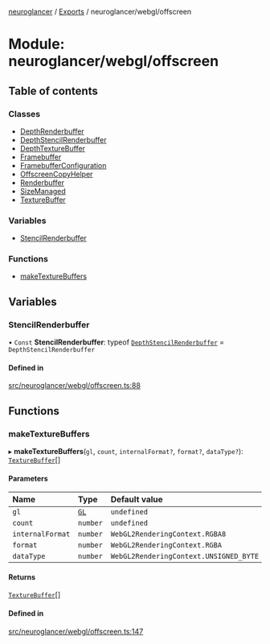 [neuroglancer](../README.md) / [Exports](../modules.md) / neuroglancer/webgl/offscreen

# Module: neuroglancer/webgl/offscreen

## Table of contents

### Classes

- [DepthRenderbuffer](../classes/neuroglancer_webgl_offscreen.DepthRenderbuffer.md)
- [DepthStencilRenderbuffer](../classes/neuroglancer_webgl_offscreen.DepthStencilRenderbuffer.md)
- [DepthTextureBuffer](../classes/neuroglancer_webgl_offscreen.DepthTextureBuffer.md)
- [Framebuffer](../classes/neuroglancer_webgl_offscreen.Framebuffer.md)
- [FramebufferConfiguration](../classes/neuroglancer_webgl_offscreen.FramebufferConfiguration.md)
- [OffscreenCopyHelper](../classes/neuroglancer_webgl_offscreen.OffscreenCopyHelper.md)
- [Renderbuffer](../classes/neuroglancer_webgl_offscreen.Renderbuffer.md)
- [SizeManaged](../classes/neuroglancer_webgl_offscreen.SizeManaged.md)
- [TextureBuffer](../classes/neuroglancer_webgl_offscreen.TextureBuffer.md)

### Variables

- [StencilRenderbuffer](neuroglancer_webgl_offscreen.md#stencilrenderbuffer)

### Functions

- [makeTextureBuffers](neuroglancer_webgl_offscreen.md#maketexturebuffers)

## Variables

### StencilRenderbuffer

• `Const` **StencilRenderbuffer**: typeof [`DepthStencilRenderbuffer`](../classes/neuroglancer_webgl_offscreen.DepthStencilRenderbuffer.md) = `DepthStencilRenderbuffer`

#### Defined in

[src/neuroglancer/webgl/offscreen.ts:88](https://github.com/ActiveBrainAtlas2/neuroglancer/blob/034b457d/src/neuroglancer/webgl/offscreen.ts#L88)

## Functions

### makeTextureBuffers

▸ **makeTextureBuffers**(`gl`, `count`, `internalFormat?`, `format?`, `dataType?`): [`TextureBuffer`](../classes/neuroglancer_webgl_offscreen.TextureBuffer.md)[]

#### Parameters

| Name | Type | Default value |
| :------ | :------ | :------ |
| `gl` | [`GL`](../interfaces/neuroglancer_webgl_context.GL.md) | `undefined` |
| `count` | `number` | `undefined` |
| `internalFormat` | `number` | `WebGL2RenderingContext.RGBA8` |
| `format` | `number` | `WebGL2RenderingContext.RGBA` |
| `dataType` | `number` | `WebGL2RenderingContext.UNSIGNED_BYTE` |

#### Returns

[`TextureBuffer`](../classes/neuroglancer_webgl_offscreen.TextureBuffer.md)[]

#### Defined in

[src/neuroglancer/webgl/offscreen.ts:147](https://github.com/ActiveBrainAtlas2/neuroglancer/blob/034b457d/src/neuroglancer/webgl/offscreen.ts#L147)
